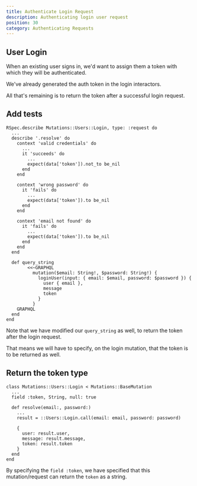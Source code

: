 ```yaml
---
title: Authenticate Login Request
description: Authenticating login user request
position: 30
category: Authenticating Requests
---
```


## User Login

When an existing user signs in, we'd want to assign them a token with which they will be authenticated.

We've already generated the auth token in the login interactors.

All that's remaining is to return the token after a successful login request.

## Add tests

```ruby[spec/graphql/mutations/users/login_spec.rb]
RSpec.describe Mutations::Users::Login, type: :request do
  ...
  describe '.resolve' do
    context 'valid credentials' do
      ...
      it 'succeeds' do
        ...
        expect(data['token']).not_to be_nil
      end
    end

    context 'wrong password' do
      it 'fails' do
        ...
        expect(data['token']).to be_nil
      end
    end

    context 'email not found' do
      it 'fails' do
        ...
        expect(data['token']).to be_nil
      end
    end
  end

  def query_string
        <<~GRAPHQL
          mutation($email: String!, $password: String!) {
            loginUser(input: { email: $email, password: $password }) {
              user { email },
              message
              token
            }
          }
    GRAPHQL
  end
end
```

Note that we have modified our `query_string` as well, to return the token after the login request.

That means we will have to specify, on the login mutation, that the token is to be returned as well.


## Return the token type

```ruby[app/graphql/mutations/users/login.rb]
class Mutations::Users::Login < Mutations::BaseMutation
  ...
  field :token, String, null: true

  def resolve(email:, password:)
    ...
    result = ::Users::Login.call(email: email, password: password)

    {
      user: result.user,
      message: result.message,
      token: result.token
    }
  end
end
```

By specifying the `field :token`, we have specified that this mutation/request can return the `token` as a string.
